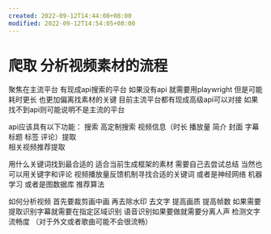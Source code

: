 ```yaml
---
created: 2022-09-12T14:44:08+08:00
modified: 2022-09-12T14:54:05+08:00
---
```


# 爬取 分析视频素材的流程

聚焦在主流平台 有现成api搜索的平台
如果没有api 就需要用playwright 但是可能耗时更长 也更加偏离找素材的关键 目前主流平台都有现成高级api可以对接 如果找不到api则可能说明不是主流的平台

api应该具有以下功能：
搜索 高定制搜索
视频信息（时长 播放量 简介 封面 字幕 标题 标签 评论）提取  
相关视频推荐提取

用什么关键词找到最合适的 适合当前生成框架的素材 需要自己去尝试总结
当然也可以用关键字和评论 视频播放量反馈机制寻找合适的关键词 或者是神经网络 机器学习 或者是图数据库 推荐算法

如何分析视频 首先要裁剪画中画 再去除水印 去文字 提高画质 提高帧数 如果需要提取识别字幕就需要在指定区域识别 语音识别如果要做就需要分离人声 检测文字流畅度 （对于外文或者歌曲可能不会很流畅）
